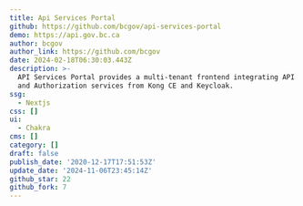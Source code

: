 ```yaml
---
title: Api Services Portal
github: https://github.com/bcgov/api-services-portal
demo: https://api.gov.bc.ca
author: bcgov
author_link: https://github.com/bcgov
date: 2024-02-18T06:30:03.443Z
description: >-
  API Services Portal provides a multi-tenant frontend integrating API Gateway
  and Authorization services from Kong CE and Keycloak.
ssg:
  - Nextjs
css: []
ui:
  - Chakra
cms: []
category: []
draft: false
publish_date: '2020-12-17T17:51:53Z'
update_date: '2024-11-06T23:45:14Z'
github_star: 22
github_fork: 7
---
```

